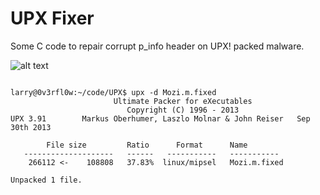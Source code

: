 # UPX Fixer

Some C code to repair corrupt p_info header on UPX! packed malware.


![alt text](https://github.com/lcashdol/UPX/raw/master/images/upx_dec.jpg "upx_dec output")



```

larry@0v3rfl0w:~/code/UPX$ upx -d Mozi.m.fixed 
                       Ultimate Packer for eXecutables
                          Copyright (C) 1996 - 2013
UPX 3.91        Markus Oberhumer, Laszlo Molnar & John Reiser   Sep 30th 2013

        File size         Ratio      Format      Name
   --------------------   ------   -----------   -----------
    266112 <-    108808   37.83%  linux/mipsel   Mozi.m.fixed

Unpacked 1 file.

```
